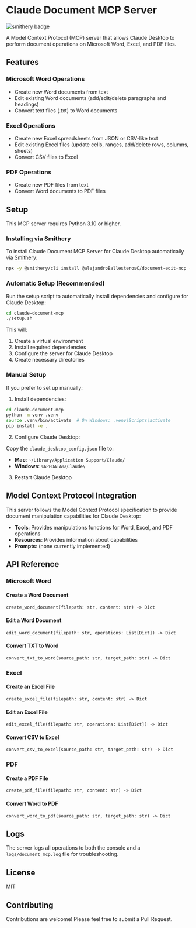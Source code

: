 # Claude Document MCP Server
[![smithery badge](https://smithery.ai/badge/@alejandroBallesterosC/document-edit-mcp)](https://smithery.ai/server/@alejandroBallesterosC/document-edit-mcp)

A Model Context Protocol (MCP) server that allows Claude Desktop to perform document operations on Microsoft Word, Excel, and PDF files.

## Features

### Microsoft Word Operations
- Create new Word documents from text
- Edit existing Word documents (add/edit/delete paragraphs and headings)
- Convert text files (.txt) to Word documents

### Excel Operations
- Create new Excel spreadsheets from JSON or CSV-like text
- Edit existing Excel files (update cells, ranges, add/delete rows, columns, sheets)
- Convert CSV files to Excel

### PDF Operations
- Create new PDF files from text
- Convert Word documents to PDF files

## Setup

This MCP server requires Python 3.10 or higher.

### Installing via Smithery

To install Claude Document MCP Server for Claude Desktop automatically via [Smithery](https://smithery.ai/server/@alejandroBallesterosC/document-edit-mcp):

```bash
npx -y @smithery/cli install @alejandroBallesterosC/document-edit-mcp --client claude
```

### Automatic Setup (Recommended)

Run the setup script to automatically install dependencies and configure for Claude Desktop:

```bash
cd claude-document-mcp
./setup.sh
```

This will:
1. Create a virtual environment
2. Install required dependencies
3. Configure the server for Claude Desktop
4. Create necessary directories

### Manual Setup

If you prefer to set up manually:

1. Install dependencies:

```bash
cd claude-document-mcp
python -m venv .venv
source .venv/bin/activate  # On Windows: .venv\Scripts\activate
pip install -e .
```

2. Configure Claude Desktop:

Copy the `claude_desktop_config.json` file to:
- **Mac**: `~/Library/Application Support/Claude/`
- **Windows**: `%APPDATA%\Claude\`

3. Restart Claude Desktop

## Model Context Protocol Integration

This server follows the Model Context Protocol specification to provide document manipulation capabilities for Claude Desktop:

- **Tools**: Provides manipulations functions for Word, Excel, and PDF operations
- **Resources**: Provides information about capabilities
- **Prompts**: (none currently implemented)

## API Reference

### Microsoft Word

#### Create a Word Document
```
create_word_document(filepath: str, content: str) -> Dict
```

#### Edit a Word Document
```
edit_word_document(filepath: str, operations: List[Dict]) -> Dict
```

#### Convert TXT to Word
```
convert_txt_to_word(source_path: str, target_path: str) -> Dict
```

### Excel

#### Create an Excel File
```
create_excel_file(filepath: str, content: str) -> Dict
```

#### Edit an Excel File
```
edit_excel_file(filepath: str, operations: List[Dict]) -> Dict
```

#### Convert CSV to Excel
```
convert_csv_to_excel(source_path: str, target_path: str) -> Dict
```

### PDF

#### Create a PDF File
```
create_pdf_file(filepath: str, content: str) -> Dict
```

#### Convert Word to PDF
```
convert_word_to_pdf(source_path: str, target_path: str) -> Dict
```

## Logs

The server logs all operations to both the console and a `logs/document_mcp.log` file for troubleshooting.

## License

MIT

## Contributing

Contributions are welcome! Please feel free to submit a Pull Request.
